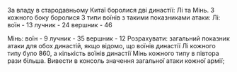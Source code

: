 За владу в стародавньому Китаї боролися дві династії: Лі та Мінь.
З кожного боку боролися 3 типи воїнів з такими показниками атаки:
Лі:
воїн - 13
лучник - 24
вершник - 46

Мінь:
воїн - 9
лучник - 35
вершник - 12
Розрахувати: загальний показник атаки для обох династій, якщо відомо, що воїнів династії Лі кожного типу було 860, а кількість воїнів династії Мінь кожного типу в півтора рази більша.
Вивести в консоль значення загальної атаки кожної армії;